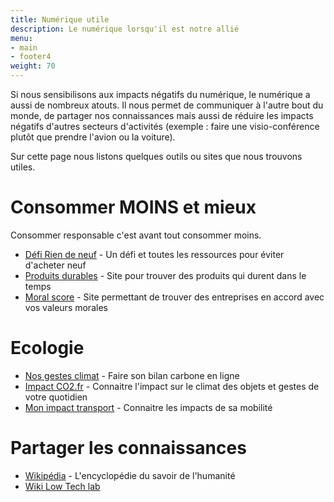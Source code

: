 ```yaml
---
title: Numérique utile
description: Le numérique lorsqu'il est notre allié
menu:
- main
- footer4
weight: 70
---
```


Si nous sensibilisons aux impacts négatifs du numérique, le numérique a aussi de nombreux atouts.
Il nous permet de communiquer à l'autre bout du monde, de partager nos connaissances
mais aussi de réduire les impacts négatifs d'autres secteurs d'activités (exemple : faire une visio-conférence plutôt que prendre l'avion ou la voiture).

Sur cette page nous listons quelques outils ou sites que nous trouvons utiles.

# Consommer MOINS et mieux

Consommer responsable c'est avant tout consommer moins.

* [Défi Rien de neuf](https://riendeneuf.org/) - Un défi et toutes les ressources pour éviter d'acheter neuf
* [Produits durables](https://www.produitsdurables.fr/) - Site pour trouver des produits qui durent dans le temps
* [Moral score](https://moralscore.org/) - Site permettant de trouver des entreprises en accord avec vos valeurs morales

# Ecologie

* [Nos gestes climat](https://nosgestesclimat.fr/?lang=fr) - Faire son bilan carbone en ligne
* [Impact CO2.fr](https://impactco2.fr/) - Connaitre l'impact sur le climat des objets et gestes de votre quotidien
* [Mon impact transport](https://datagir.ademe.fr/apps/mon-impact-transport/) - Connaitre les impacts de sa mobilité

# Partager les connaissances

* [Wikipédia](https://fr.wikipedia.org/) - L'encyclopédie du savoir de l'humanité
* [Wiki Low Tech lab](https://wiki.lowtechlab.org/)
